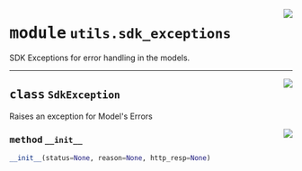 <!-- markdownlint-disable -->

<a href="https://github.com/pinterest/pinterest-python-sdk/blob/main/docs/pinterest/utils/sdk_exceptions.py#L0"><img align="right" style="float:right;" src="https://img.shields.io/badge/-source-cccccc?style=flat-square"></a>

# <kbd>module</kbd> `utils.sdk_exceptions`
SDK Exceptions for error handling in the models. 



---

<a href="https://github.com/pinterest/pinterest-python-sdk/blob/main/docs/pinterest/utils/sdk_exceptions.py#L5"><img align="right" style="float:right;" src="https://img.shields.io/badge/-source-cccccc?style=flat-square"></a>

## <kbd>class</kbd> `SdkException`
Raises an exception for Model's Errors 

<a href="https://github.com/pinterest/pinterest-python-sdk/blob/main/docs/pinterest/utils/sdk_exceptions.py#L7"><img align="right" style="float:right;" src="https://img.shields.io/badge/-source-cccccc?style=flat-square"></a>

### <kbd>method</kbd> `__init__`

```python
__init__(status=None, reason=None, http_resp=None)
```









